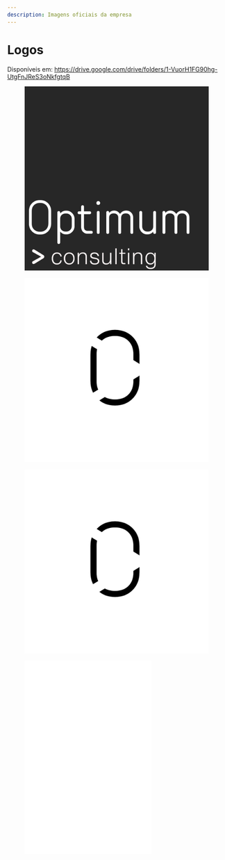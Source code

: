 ```yaml
---
description: Imagens oficiais da empresa
---
```


# Logos

Disponíveis em: https://drive.google.com/drive/folders/1-VuorH1FG90hg-UtgFnJReS3oNkfgtqB

<figure><img src="../.gitbook/assets/Logo_helvetica.png" alt=""><figcaption></figcaption></figure>

<figure><img src="../.gitbook/assets/Logo_short_transparente.png" alt=""><figcaption></figcaption></figure>

<figure><img src="../.gitbook/assets/Logo_short.png" alt=""><figcaption></figcaption></figure>

<figure><img src="../.gitbook/assets/Logo_short_transparente_branco.png" alt=""><figcaption></figcaption></figure>
